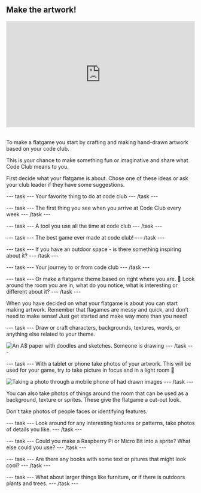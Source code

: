 ## Make the artwork!

<html>
<div style="position: relative; overflow: hidden; padding-top: 56.25%;">
<iframe style="position: absolute; top: 0; left: 0; right: 0; width: 100%; height: 100%; border: none;" src="https://www.youtube.com/embed/D0fkT2GK1ao?rel=0&cc_load_policy=1" allowfullscreen allow="accelerometer; autoplay; clipboard-write; encrypted-media; gyroscope; picture-in-picture; web-share">
</iframe>
</div><br>
</html>

To make a flatgame you start by crafting and making hand-drawn artwork based on your code club.

This is your chance to make something fun or imaginative and share what Code Club means to you.

First decide what your flatgame is about. Chose one of these ideas or ask your club leader if they have some suggestions.

--- task ---
Your favorite thing to do at code club
--- /task ---

--- task ---
The first thing you see when you arrive at Code Club every week
--- /task ---

--- task ---
A tool you use all the time at code club
--- /task ---

--- task ---
The best game ever made at code club!
--- /task ---

--- task ---
If you have an outdoor space - is there something inspiring about it? 
--- /task ---

--- task ---
Your journey to or from code club
--- /task ---

--- task ---
Or make a flatgame theme based on right where you are. 👀 Look around the room you are in, what do you notice, what is interesting or different about it? 
--- /task ---

When you have decided on what your flatgame is about you can start making artwork. Remember that flagames are messy and quick, and don’t need to make sense! Just get started and make way more than you need!

--- task ---
Draw or craft characters, backgrounds, textures, words, or anything else related to your theme. 

![An A$ paper with doodles and sketches. Someone is drawing](images/drawing.png)
--- /task ---

--- task ---
With a tablet or phone take photos of your artwork. This will be used for your game, try to take picture in focus and in a light room 📸

![Taking a photo through a mobile phone of had drawn images](images/photo.png)
--- /task ---

You can also take photos of things around the room that can be used as a background, texture or sprites. These give the flatgame a cut-out look.

Don't take photos of people faces or identifying features.

--- task ---
Look around for any interesting textures or patterns, take photos of details you like. 
--- /task ---

--- task ---
Could you make a Raspberry Pi or Micro Bit into a sprite? What else could you use?
--- /task ---

--- task ---
Are there any books with some text or pitures that might look cool?
--- /task ---

--- task ---
What about larger things like furniture, or if there is outdoors plants and trees.
--- /task ---